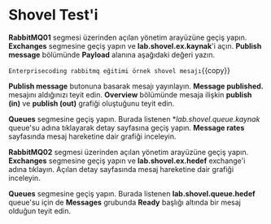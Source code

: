 # Shovel Test'i

**RabbitMQ01** segmesi üzerinden açılan yönetim arayüzüne geçiş yapın. **Exchanges** segmesine geçiş yapın ve **lab.shovel.ex.kaynak**'i açın. **Publish message** bölümünde **Payload** alanına aşağıdaki değeri yazın.

`Enterprisecoding rabbitmq eğitimi örnek shovel mesajı`{{copy}}

**Publish message** butonuna basarak mesajı yayınlayın. **Message published.** mesajını aldığınızı teyit edin. **Overview** bölümünde mesaja ilişkin **publish (in)** ve **publish (out)** grafiği oluştuğunu teyit edin.

**Queues** segmesine geçiş yapın. Burada listenen **lab.shovel.queue.kaynak* queue'su adına tıklayarak detay sayfasına geçiş yapın. **Message rates** sayfasında mesaj hareketine dair grafiği inceleyin.

**RabbitMQ02** segmesi üzerinden açılan yönetim arayüzüne geçiş yapın. **Exchanges** segmesine geçiş yapın ve **lab.shovel.ex.hedef** exchange'i adına tıklayın. Açılan detay sayfasında mesaj hareketine dair grafiği inceleyin.

 **Queues** segmesine geçiş yapın. Burada listenen **lab.shovel.queue.hedef** queue'su için de **Messages** grubunda **Ready** başlığı altında bir mesaj olduğun teyit edin.